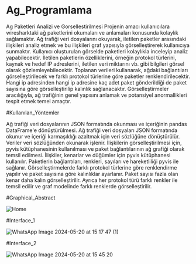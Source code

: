 # Ag_Programlama
Ag Paketleri Analizi ve Gorsellestirilmesi
Projenin amacı kullanıcılara wiresharktaki ağ paketlerini okumaları ve anlamaları konusunda kolaylık sağlamaktır.
Ağ trafiği veri dosyalarını okuyarak, iletilen paketler arasındaki ilişkileri analiz etmek ve bu ilişkileri graf
yapısıyla görselleştirerek kullanıcıya sunmaktır. Kullanıcı oluşturulan görselde paketleri kolaylıkla inceleyip analiz
yapabilecektir.
İletilen paketlerin özelliklerini, örneğin protokol türlerini, kaynak ve hedef IP adreslerini, iletilen veri miktarını vb. 
gibi bilgileri görsel olarak gözlemleyebilecektir.
Toplanan verileri kullanarak, ağdaki bağlantıları görselleştirilecek ve farklı protokol türlerine göre paketler renklendirilecektir.
Hangi ip adresinden hangi ip adresine kaç adet paket gönderildiği de paket sayısına göre görselleştirilip kalınlık sağlanacaktır.
Görselleştirmeler aracılığıyla, ağ trafiğinin genel yapısını anlamak ve potansiyel anormallikleri tespit etmek temel amaçtır.

#Kullanılan_Yöntemler

Ağ trafiği veri dosyalarının JSON formatında okunması ve içeriğinin pandas DataFrame'e dönüştürülmesi.
Ağ trafiği veri dosyaları JSON formatında okunur ve içeriği karmaşıklığı azaltmak için veri sözlüğüne dönüştürülür.
Veriler veri sözlüğünden okunarak işlenir.
İlişkilerin görselleştirilmesi için, pyvis kütüphanesinin kullanılması ve paket bağlantılarının ağ grafiği olarak temsil edilmesi.
İlişkiler, kenarlar ve düğümler için pyvis kütüphanesi kullanılır. Paketlerin bağlantıları, renkleri, sayıları ve hareketliliği 
pyvis ile sağlanır. 
Görselleştirmelerde farklı protokol türlerine göre renklendirme yapılır ve paket sayısına göre kalınlıklar ayarlanır.
Paket sayısı fazla olan kenar daha kalın görselleştirilir. Ayrıca her protokol türü farklı renkler ile temsil edilir ve
graf modelinde farklı renklerde görselleştirilir.


#Graphical_Abstract

![Home](https://github.com/karaozan09/Ag_Programlama/assets/95549258/2923b185-ffe8-4f62-999a-d8a5b80dc989)

#Interface_1

![WhatsApp Image 2024-05-20 at 15 17 47 (1)](https://github.com/karaozan09/Ag_Programlama/assets/95549258/578f1e1b-5daf-4476-9bd2-65e98ce9041a)

#Interface_2

![WhatsApp Image 2024-05-20 at 15 45 20](https://github.com/karaozan09/Ag_Programlama/assets/95549258/65d80cee-8fd6-4d3e-8a49-334fb4e53a02)
